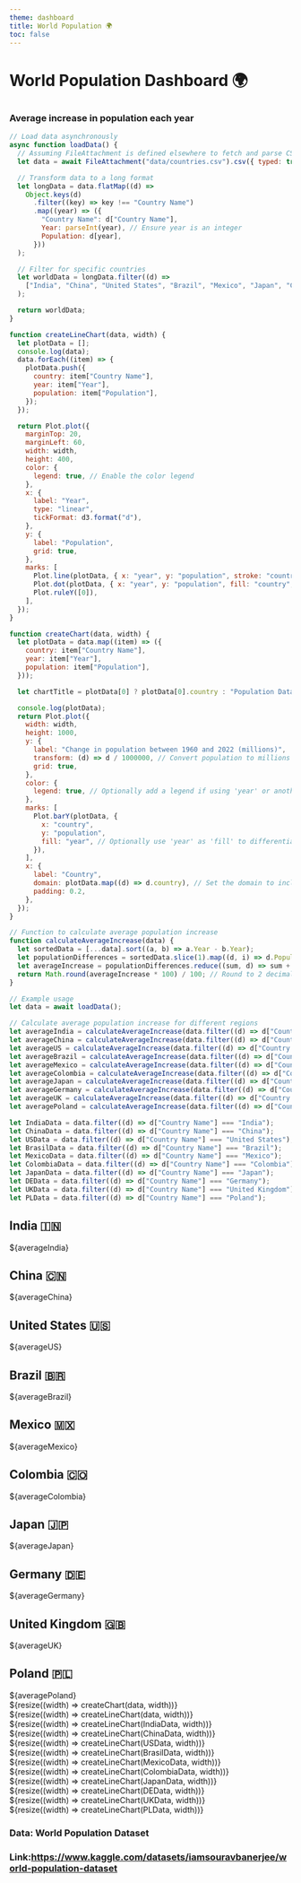 ```yaml
---
theme: dashboard
title: World Population 🌍
toc: false
---
```


# World Population Dashboard 🌍

##

### Average increase in population each year

```js
// Load data asynchronously
async function loadData() {
  // Assuming FileAttachment is defined elsewhere to fetch and parse CSV files
  let data = await FileAttachment("data/countries.csv").csv({ typed: true });

  // Transform data to a long format
  let longData = data.flatMap((d) =>
    Object.keys(d)
      .filter((key) => key !== "Country Name")
      .map((year) => ({
        "Country Name": d["Country Name"],
        Year: parseInt(year), // Ensure year is an integer
        Population: d[year],
      }))
  );

  // Filter for specific countries
  let worldData = longData.filter((d) =>
    ["India", "China", "United States", "Brazil", "Mexico", "Japan", "Colombia", "Germany", "United Kingdom", "Poland"].includes(d["Country Name"])
  );

  return worldData;
}

function createLineChart(data, width) {
  let plotData = [];
  console.log(data);
  data.forEach((item) => {
    plotData.push({
      country: item["Country Name"],
      year: item["Year"],
      population: item["Population"],
    });
  });

  return Plot.plot({
    marginTop: 20,
    marginLeft: 60,
    width: width,
    height: 400,
    color: {
      legend: true, // Enable the color legend
    },
    x: {
      label: "Year",
      type: "linear",
      tickFormat: d3.format("d"),
    },
    y: {
      label: "Population",
      grid: true,
    },
    marks: [
      Plot.line(plotData, { x: "year", y: "population", stroke: "country", title: "country" }),
      Plot.dot(plotData, { x: "year", y: "population", fill: "country", title: (d) => `Year: ${d.year}, Population: ${d.population}` }),
      Plot.ruleY([0]),
    ],
  });
}

function createChart(data, width) {
  let plotData = data.map((item) => ({
    country: item["Country Name"],
    year: item["Year"],
    population: item["Population"],
  }));

  let chartTitle = plotData[0] ? plotData[0].country : "Population Data";

  console.log(plotData);
  return Plot.plot({
    width: width,
    height: 1000,
    y: {
      label: "Change in population between 1960 and 2022 (millions)",
      transform: (d) => d / 1000000, // Convert population to millions for better readability
      grid: true,
    },
    color: {
      legend: true, // Optionally add a legend if using 'year' or another field as 'fill'
    },
    marks: [
      Plot.barY(plotData, {
        x: "country",
        y: "population",
        fill: "year", // Optionally use 'year' as 'fill' to differentiate bars by year
      }),
    ],
    x: {
      label: "Country",
      domain: plotData.map((d) => d.country), // Set the domain to include all countries
      padding: 0.2,
    },
  });
}

// Function to calculate average population increase
function calculateAverageIncrease(data) {
  let sortedData = [...data].sort((a, b) => a.Year - b.Year);
  let populationDifferences = sortedData.slice(1).map((d, i) => d.Population - sortedData[i].Population);
  let averageIncrease = populationDifferences.reduce((sum, d) => sum + d, 0) / populationDifferences.length;
  return Math.round(averageIncrease * 100) / 100; // Round to 2 decimal places
}

// Example usage
let data = await loadData();

// Calculate average population increase for different regions
let averageIndia = calculateAverageIncrease(data.filter((d) => d["Country Name"] === "India"));
let averageChina = calculateAverageIncrease(data.filter((d) => d["Country Name"] === "China"));
let averageUS = calculateAverageIncrease(data.filter((d) => d["Country Name"] === "United States"));
let averageBrazil = calculateAverageIncrease(data.filter((d) => d["Country Name"] === "Brazil"));
let averageMexico = calculateAverageIncrease(data.filter((d) => d["Country Name"] === "Mexico"));
let averageColombia = calculateAverageIncrease(data.filter((d) => d["Country Name"] === "Colombia"));
let averageJapan = calculateAverageIncrease(data.filter((d) => d["Country Name"] === "Japan"));
let averageGermany = calculateAverageIncrease(data.filter((d) => d["Country Name"] === "Germany"));
let averageUK = calculateAverageIncrease(data.filter((d) => d["Country Name"] === "United Kingdom"));
let averagePoland = calculateAverageIncrease(data.filter((d) => d["Country Name"] === "Poland"));

let IndiaData = data.filter((d) => d["Country Name"] === "India");
let ChinaData = data.filter((d) => d["Country Name"] === "China");
let USData = data.filter((d) => d["Country Name"] === "United States");
let BrasilData = data.filter((d) => d["Country Name"] === "Brazil");
let MexicoData = data.filter((d) => d["Country Name"] === "Mexico");
let ColombiaData = data.filter((d) => d["Country Name"] === "Colombia");
let JapanData = data.filter((d) => d["Country Name"] === "Japan");
let DEData = data.filter((d) => d["Country Name"] === "Germany");
let UKData = data.filter((d) => d["Country Name"] === "United Kingdom");
let PLData = data.filter((d) => d["Country Name"] === "Poland");
```

<div class="grid grid-cols-2">
  <div class="card">
    <h2>India 🇮🇳</h2>
    <span class="big">${averageIndia}</span>
  </div>
  <div class="card">
    <h2>China 🇨🇳</h2>
    <span class="big">${averageChina}</span>
  </div>
  <div class="card">
    <h2>United States 🇺🇸</h2>
    <span class="big">${averageUS}</span>
  </div>
  <div class="card">
    <h2>Brazil 🇧🇷</h2>
    <span class="big">${averageBrazil}</span>
  </div>
  <div class="card">
    <h2>Mexico 🇲🇽</h2>
    <span class="big">${averageMexico}</span>
  </div>
  <div class="card">
    <h2>Colombia 🇨🇴</h2>
    <span class="big">${averageColombia}</span>
  </div>
  <div class="card">
    <h2>Japan 🇯🇵</h2>
    <span class="big">${averageJapan}</span>
  </div>
  <div class="card">
    <h2>Germany 🇩🇪</h2>
    <span class="big">${averageGermany}</span>
  </div>
  <div class="card">
    <h2>United Kingdom 🇬🇧</h2>
    <span class="big">${averageUK}</span>
  </div>
  <div class="card">
    <h2>Poland 🇵🇱</h2>
    <span class="big">${averagePoland}</span>
  </div>
</div>

<div class="grid grid-cols-1">
  <div class="card">
    ${resize((width) => createChart(data, width))}
  </div>
</div>
<div class="grid grid-cols-1">
  <div class="card">
    ${resize((width) => createLineChart(data, width))}
  </div>
</div>
<div class="grid grid-cols-1">
  <div class="card">
    ${resize((width) => createLineChart(IndiaData, width))}
  </div>
  <div class="card">
    ${resize((width) => createLineChart(ChinaData, width))}
  </div>
  <div class="card">
    ${resize((width) => createLineChart(USData, width))}
  </div>
  <div class="card">
    ${resize((width) => createLineChart(BrasilData, width))}
  </div>
  <div class="card">
    ${resize((width) => createLineChart(MexicoData, width))}
  </div>
    <div class="card">
    ${resize((width) => createLineChart(ColombiaData, width))}
  </div>
  <div class="card">
    ${resize((width) => createLineChart(JapanData, width))}
  </div>
  <div class="card">
    ${resize((width) => createLineChart(DEData, width))}
  </div>
  <div class="card">
    ${resize((width) => createLineChart(UKData, width))}
  </div>
  <div class="card">
    ${resize((width) => createLineChart(PLData, width))}
  </div>
</div>

### Data: World Population Dataset

### Link:https://www.kaggle.com/datasets/iamsouravbanerjee/world-population-dataset
